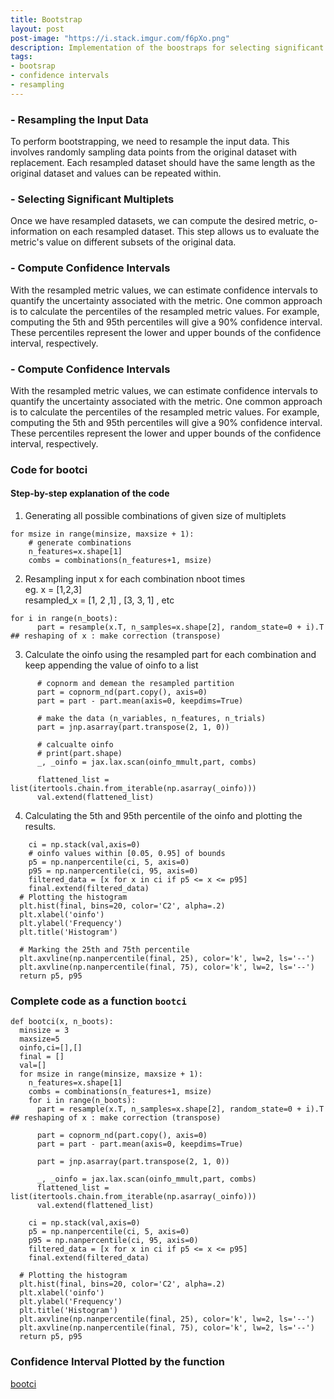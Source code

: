 ```yaml
---
title: Bootstrap
layout: post
post-image: "https://i.stack.imgur.com/f6pXo.png"
description: Implementation of the boostraps for selecting significant multiplets + confidence interval estimation.
tags:
- bootsrap
- confidence intervals
- resampling
---
```

### - Resampling the Input Data
To perform bootstrapping, we need to resample the input data. This involves randomly sampling data points from the 
original dataset with replacement. Each resampled dataset should have the same length as the original dataset and 
values can be repeated within.

### - Selecting Significant Multiplets 
Once we have resampled datasets, we can compute the desired metric, o-information on each resampled dataset. This 
step allows us to evaluate the metric's value on different subsets of the original data.

### - Compute Confidence Intervals
With the resampled metric values, we can estimate confidence intervals to quantify the uncertainty associated with 
the metric. One common approach is to calculate the percentiles of the resampled metric values. For example, computing 
the 5th and 95th percentiles will give a 90% confidence interval. These percentiles represent the lower and upper 
bounds of the confidence interval, respectively.
### - Compute Confidence Intervals
With the resampled metric values, we can estimate confidence intervals to quantify the uncertainty associated with the metric. One common approach is to calculate the percentiles of the resampled metric values. For example, computing the 5th and 95th percentiles will give a 90% confidence interval. These percentiles represent the lower and upper bounds of the confidence interval, respectively.

### Code for bootci
#### Step-by-step explanation of the code
1. Generating all possible combinations of given size of multiplets
```
for msize in range(minsize, maxsize + 1):
    # generate combinations
    n_features=x.shape[1]
    combs = combinations(n_features+1, msize)
```
2. Resampling input x for each combination nboot times <br>
   eg. x = [1,2,3] <br>
   resampled_x = [1, 2 ,1] , [3, 3, 1] , etc
```
for i in range(n_boots):
      part = resample(x.T, n_samples=x.shape[2], random_state=0 + i).T ## reshaping of x : make correction (transpose)

```
3. Calculate the oinfo using the resampled part for each combination and keep appending the value of oinfo to a list
```
      # copnorm and demean the resampled partition
      part = copnorm_nd(part.copy(), axis=0)
      part = part - part.mean(axis=0, keepdims=True)

      # make the data (n_variables, n_features, n_trials)
      part = jnp.asarray(part.transpose(2, 1, 0))

      # calcualte oinfo
      # print(part.shape)
      _, _oinfo = jax.lax.scan(oinfo_mmult,part, combs)

      flattened_list = list(itertools.chain.from_iterable(np.asarray(_oinfo)))
      val.extend(flattened_list)
```
4. Calculating the 5th and 95th percentile of the oinfo and plotting the results.
```
    ci = np.stack(val,axis=0)
    # oinfo values within [0.05, 0.95] of bounds
    p5 = np.nanpercentile(ci, 5, axis=0)
    p95 = np.nanpercentile(ci, 95, axis=0)
    filtered_data = [x for x in ci if p5 <= x <= p95]
    final.extend(filtered_data)
  # Plotting the histogram
  plt.hist(final, bins=20, color='C2', alpha=.2)
  plt.xlabel('oinfo')
  plt.ylabel('Frequency')
  plt.title('Histogram')

  # Marking the 25th and 75th percentile
  plt.axvline(np.nanpercentile(final, 25), color='k', lw=2, ls='--')
  plt.axvline(np.nanpercentile(final, 75), color='k', lw=2, ls='--')
  return p5, p95
```
### Complete code as a function `bootci`

```
def bootci(x, n_boots):
  minsize = 3
  maxsize=5
  oinfo,ci=[],[]
  final = []
  val=[]
  for msize in range(minsize, maxsize + 1):
    n_features=x.shape[1]
    combs = combinations(n_features+1, msize)
    for i in range(n_boots):
      part = resample(x.T, n_samples=x.shape[2], random_state=0 + i).T ## reshaping of x : make correction (transpose)

      part = copnorm_nd(part.copy(), axis=0)
      part = part - part.mean(axis=0, keepdims=True)

      part = jnp.asarray(part.transpose(2, 1, 0))

      _, _oinfo = jax.lax.scan(oinfo_mmult,part, combs)
      flattened_list = list(itertools.chain.from_iterable(np.asarray(_oinfo)))
      val.extend(flattened_list)

    ci = np.stack(val,axis=0)
    p5 = np.nanpercentile(ci, 5, axis=0)
    p95 = np.nanpercentile(ci, 95, axis=0)
    filtered_data = [x for x in ci if p5 <= x <= p95]
    final.extend(filtered_data)

  # Plotting the histogram
  plt.hist(final, bins=20, color='C2', alpha=.2)
  plt.xlabel('oinfo')
  plt.ylabel('Frequency')
  plt.title('Histogram')
  plt.axvline(np.nanpercentile(final, 25), color='k', lw=2, ls='--')
  plt.axvline(np.nanpercentile(final, 75), color='k', lw=2, ls='--')
  return p5, p95
```

### Confidence Interval Plotted by the function
[bootci](https://drive.google.com/file/d/1KYHIqkFJtTusK0Aj3tOxmyRhiWrTWMgm/view?usp=sharing)
